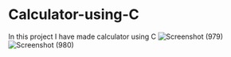 # Calculator-using-C
In this project I have made calculator using C
![Screenshot (979)](https://github.com/user-attachments/assets/b996f823-2545-483c-b82c-1b5427c979e9)
![Screenshot (980)](https://github.com/user-attachments/assets/01bcba3c-5a34-44b9-873c-6e25b69e441a)
